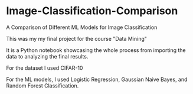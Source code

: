 # Image-Classification-Comparison
A Comparison of Different ML Models for Image Classification


This was my my final project for the course "Data Mining"

It is a Python notebook showcasing the whole process from importing the data to analyzing the final results.

For the dataset I used CIFAR-10

For the ML models, I used Logistic Regression, Gaussian Naive Bayes, and Random Forest Classification.
